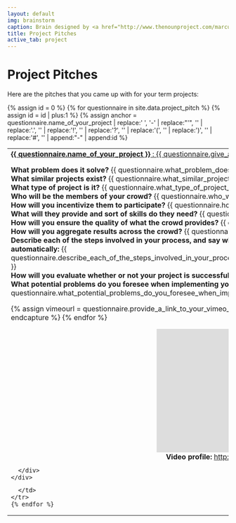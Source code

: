 ```yaml
---
layout: default
img: brainstorm
caption: Brain designed by <a href="http://www.thenounproject.com/marcusmichaels">Marcus Michaels</a> from the <a href="http://www.thenounproject.com">Noun Project</a>
title: Project Pitches
active_tab: project
---
```



Project Pitches
=============================================================
Here are the pitches that you came up with for your term projects:

<table class="table"> 
  <tbody>
    {% assign id = 0 %}
    {% for questionnaire in site.data.project_pitch %}
    {% assign id = id | plus:1 %}
    {% assign anchor = questionnaire.name_of_your_project | replace:' ', '-' | replace:"'", '' | replace:'.', ''  | replace:'!', '' | replace:'?', ''  | replace:'(', '' | replace:')', '' |  replace:'#', '' | append:"-" | append:id %}
   <tr>
      <td>
<div class="panel-group" id="accordion{{ anchor }}">
  <div class="panel panel-default">
    <div class="panel-heading">
      <div class="panel-title">
        <a data-toggle="collapse" data-parent="#accordion{{ anchor }}" href="#{{ anchor }}">
	<b>{{ questionnaire.name_of_your_project }}</b> : 
	{{ questionnaire.give_a_one_sentence_description_of_your_project }} 
        </a>
      </div>
    </div>
    <div id="{{ anchor }}" class="panel-collapse collapse">
      <div class="panel-body">

<b>What problem does it solve?</b> {{ questionnaire.what_problem_does_it_solve }} <br />
<b>What similar projects exist?</b> {{ questionnaire.what_similar_projects_exist }} <br />
<b>What type of project is it?</b> {{ questionnaire.what_type_of_project_is_it }} <br />
<b>Who will be the members of your crowd?</b> {{ questionnaire.who_will_be_the_members_of_your_crowd }} <br />
<b>How will you incentivize them to participate?</b> {{ questionnaire.how_will_you_incentivize_them_to_participate }} <br />
<b>What will they provide and sort of skills do they need?</b> {{ questionnaire.what_will_they_provide_and_what_sort_of_skills_do_they_need }} <br />
<b>How will you ensure the quality of what the crowd provides?</b> {{ questionnaire.how_will_you_ensure_the_quality_of_the_crowd_provides }} <br />
<b>How will you aggregate results across the crowd?</b> {{ questionnaire.how_will_you_aggregate_the_results_from_the_crowd }} <br />
<b>Describe each of the steps involved in your process, and say what parts will be done will be done by the crowd and what parts will be done automatically:</b> {{ questionnaire.describe_each_of_the_steps_involved_in_your_process_what_parts_will_be_done_by_the_crowd_and_what_parts_will_be_done_automatically }} <br />
<b>How will you evaluate whether or not your project is successful?</b> {{ questionnaire.how_will_you_evaluate_if_your_project_is_successful }} <br />
<b>What potential problems do you foresee when implementing your project?</b> {{ questionnaire.what_potential_problems_do_you_foresee_when_implementing_your_project }} <br />


{% assign vimeourl = questionnaire.provide_a_link_to_your_vimeo_video | split:"/" %}
{% for urlpart in vimeourl %}
	{% capture videonum %}{{ urlpart }}{% endcapture %}
{% endfor %} 
<div align="center" class="hidden-sm hidden-xs">
<iframe src="http://player.vimeo.com/video/{{ videonum }}" width="500" height="281" frameborder="0" webkitallowfullscreen mozallowfullscreen allowfullscreen></iframe> <br />
</div>
<div align="center" class="visible-sm visible-xs">
<b>Video profile:</b> <a href="http://player.vimeo.com/video/{{ videonum }}">http://player.vimeo.com/video/{{ videonum }}"</a> <br />
</div>

      </div>
    </div>
  </div>
</div>

      </td>
    </tr>
    {% endfor %}
  </tbody>
</table>
 